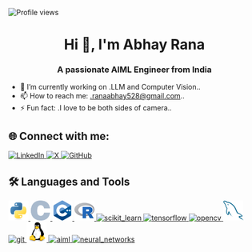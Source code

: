 ![Profile views](https://komarev.com/ghpvc/?username=abhayrana-renex&label=Profile%20views&color=0e75b6&style=flat)
<!--
**abhayrana-renex/abhayrana-renex** is a ✨ _special_ ✨ repository because its `README.md` (this file) appears on your GitHub profile.
<!-- Banner -->
<h1 align="center">Hi 👋, I'm Abhay Rana</h1>
<h3 align="center">A passionate AIML Engineer from India</h3> 

- 🔭 I’m currently working on .LLM and Computer Vision..
- 📫 How to reach me: .ranaabhay528@gmail.com..
- ⚡ Fun fact: .I love to be both sides of camera..

## 🌐 Connect with me:

<a href="https://www.linkedin.com/in/abhaey-rana" target="_blank">
  <img src="https://cdn.jsdelivr.net/gh/devicons/devicon/icons/linkedin/linkedin-original.svg" alt="LinkedIn" width="40" height="40"/>
</a>
<a href="https://x.com/Abhaeyranaa" target="_blank">
  <img src="https://cdn.jsdelivr.net/gh/simple-icons/simple-icons/icons/x.svg" alt="X" width="40" height="40"/>
</a>
<a href="https://github.com/abhayrana-renex" target="_blank">
  <img src="https://cdn.jsdelivr.net/gh/devicons/devicon/icons/github/github-original.svg" alt="GitHub" width="40" height="40"/>
</a>

## 🛠️ Languages and Tools
<p align="left"> 
  <!-- Python -->
  <a href="https://www.python.org" target="_blank"> 
    <img src="https://raw.githubusercontent.com/devicons/devicon/master/icons/python/python-original.svg" alt="python" width="40" height="40"/> 
  </a>
  <!-- C -->
  <a href="https://www.iso.org/standard/74528.html" target="_blank"> 
    <img src="https://raw.githubusercontent.com/devicons/devicon/master/icons/c/c-original.svg" alt="c" width="40" height="40"/> 
  </a>
  <!-- C++ -->
  <a href="https://isocpp.org/" target="_blank"> 
    <img src="https://raw.githubusercontent.com/devicons/devicon/master/icons/cplusplus/cplusplus-original.svg" alt="cplusplus" width="40" height="40"/> 
  </a>
  <a href="https://www.r-project.org/" target="_blank"> 
  <img src="https://raw.githubusercontent.com/devicons/devicon/master/icons/r/r-original.svg" alt="r" width="40" height="40"/> 
</a>
  <!-- Scikit-learn -->
  <a href="https://scikit-learn.org/" target="_blank"> 
    <img src="https://raw.githubusercontent.com/scikit-learn/scikit-learn/main/doc/logos/scikit-learn-logo-notext.png" alt="scikit_learn" width="40" height="40"/> 
  </a>
  <!-- TensorFlow -->
  <a href="https://www.tensorflow.org/" target="_blank"> 
    <img src="https://www.vectorlogo.zone/logos/tensorflow/tensorflow-icon.svg" alt="tensorflow" width="40" height="40"/> 
  </a>
  <!-- OpenCV -->
  <a href="https://opencv.org/" target="_blank"> 
    <img src="https://www.vectorlogo.zone/logos/opencv/opencv-icon.svg" alt="opencv" width="40" height="40"/> 
  </a>
  
  <!-- MySQL -->
  <a href="https://www.mysql.com/" target="_blank"> 
    <img src="https://raw.githubusercontent.com/devicons/devicon/master/icons/mysql/mysql-original.svg" alt="mysql" width="40" height="40"/> 
  </a>
  <!-- Git -->
  <a href="https://git-scm.com/" target="_blank"> 
    <img src="https://www.vectorlogo.zone/logos/git-scm/git-scm-icon.svg" alt="git" width="40" height="40"/> 
  </a>
  <!-- Linux -->
  <a href="https://www.linux.org/" target="_blank"> 
    <img src="https://raw.githubusercontent.com/devicons/devicon/master/icons/linux/linux-original.svg" alt="linux" width="40" height="40"/> 
  </a>
  <!-- AIML -->
  <a href="https://en.wikipedia.org/wiki/Artificial_intelligence" target="_blank"> 
    <img src="https://img.icons8.com/external-flat-juicy-fish/60/external-artificial-intelligence-artificial-intelligence-flat-flat-juicy-fish.png" alt="aiml" width="40" height="40"/> 
  </a>
  <!-- Neural Networks -->
  <a href="https://en.wikipedia.org/wiki/Artificial_neural_network" target="_blank"> 
    <img src="https://img.icons8.com/external-others-pike-picture/60/external-Neural-Network-artificial-intelligence-others-pike-picture.png" alt="neural_networks" width="40" height="40"/> 
  </a>
</p>

